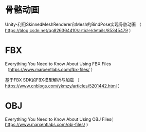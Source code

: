 # 骨骼动画
Unity-利用SkinnedMeshRenderer和Mesh的BindPose实现骨骼动画 （ https://blog.csdn.net/qq826364410/article/details/85345479 ）
# FBX
Everything You Need to Know About Using FBX Files（https://www.marxentlabs.com/fbx-files/ ）

基于FBX SDK的FBX模型解析与加载 （ https://www.cnblogs.com/ykmzy/articles/5201442.html ）

# OBJ
Everything You Need to Know About Using OBJ Files( https://www.marxentlabs.com/obj-files/ )
